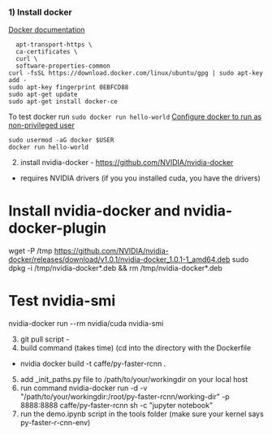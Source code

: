 ### 1) Install docker
[Docker documentation](https://docs.docker.com/engine/installation/linux/ubuntu/)
```sudo apt-get install \
  apt-transport-https \
  ca-certificates \
  curl \
  software-properties-common
curl -fsSL https://download.docker.com/linux/ubuntu/gpg | sudo apt-key add -
sudo apt-key fingerprint 0EBFCD88
sudo apt-get update
sudo apt-get install docker-ce
```
To test docker run `sudo docker run hello-world`
[Configure docker to run as non-privileged user](https://docs.docker.com/engine/installation/linux/linux-postinstall/#manage-docker-as-a-non-root-user)
```sudo groupadd docker
sudo usermod -aG docker $USER
docker run hello-world
```


2) install nvidia-docker - https://github.com/NVIDIA/nvidia-docker
- requires NVIDIA drivers (if you you installed cuda, you have the drivers)

# Install nvidia-docker and nvidia-docker-plugin
wget -P /tmp https://github.com/NVIDIA/nvidia-docker/releases/download/v1.0.1/nvidia-docker_1.0.1-1_amd64.deb
sudo dpkg -i /tmp/nvidia-docker*.deb && rm /tmp/nvidia-docker*.deb

# Test nvidia-smi
nvidia-docker run --rm nvidia/cuda nvidia-smi

3) git pull script -
4) build command (takes time) (cd into the directory with the Dockerfile
- nvidia docker build -t caffe/py-faster-rcnn .
5) add _init_paths.py file to /path/to/your/workingdir on your local host
6) run command
nvidia-docker run -d -v "/path/to/your/workingdir:/root/py-faster-rcnn/working-dir" -p 8888:8888 caffe/py-faster-rcnn sh -c "jupyter notebook"
7) run the demo.ipynb script in the tools folder (make sure your kernel says py-faster-r-cnn-env)
